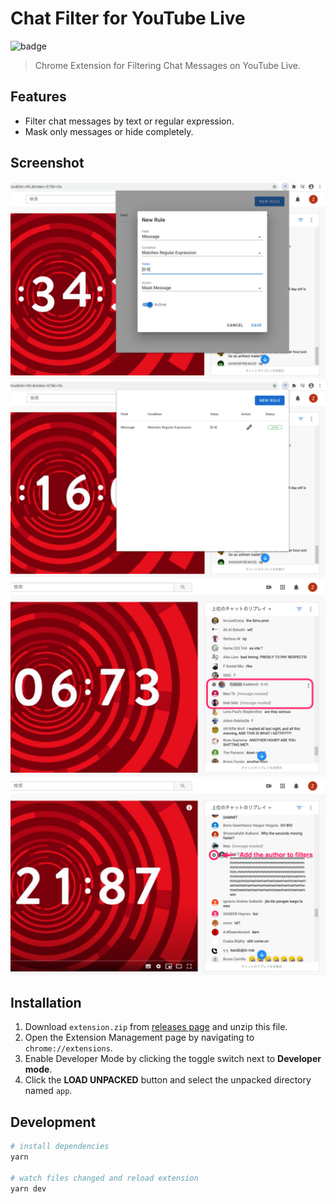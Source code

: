 # Chat Filter for YouTube Live

![badge](https://github.com/fiahfy/youtube-live-chat-filter/workflows/Web%20Extension/badge.svg)

> Chrome Extension for Filtering Chat Messages on YouTube Live.

## Features

- Filter chat messages by text or regular expression.
- Mask only messages or hide completely.

## Screenshot

![screenshot](.github/img/screenshot1.png)
![screenshot](.github/img/screenshot2.png)
![screenshot](.github/img/screenshot3.png)
![screenshot](.github/img/screenshot4.png)

## Installation

1. Download `extension.zip` from [releases page](https://github.com/fiahfy/youtube-live-chat-filter/releases) and unzip this file.
2. Open the Extension Management page by navigating to `chrome://extensions`.
3. Enable Developer Mode by clicking the toggle switch next to **Developer mode**.
4. Click the **LOAD UNPACKED** button and select the unpacked directory named `app`.

## Development

```bash
# install dependencies
yarn

# watch files changed and reload extension
yarn dev
```

